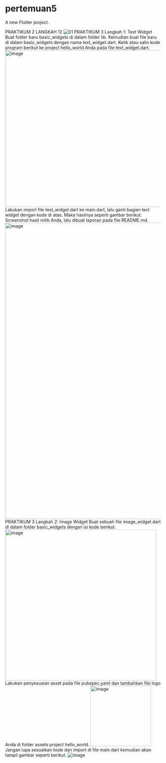 # pertemuan5

A new Flutter project.

PRAKTIKUM 2 LANGKAH 12
![01](https://github.com/taristadwi/Flutter-Fundamental/assets/119827471/e87d2de1-404f-4a2e-872f-5a37f807618f)
PRAKTIKUM 3 
Langkah 1: Text Widget
Buat folder baru basic_widgets di dalam folder lib. Kemudian buat file baru di dalam basic_widgets dengan nama text_widget.dart. Ketik atau salin kode program berikut ke project hello_world Anda pada file text_widget.dart.
<img width="508" alt="image" src="https://github.com/taristadwi/Flutter-Fundamental/assets/119827471/1010fd9d-8944-4477-bf56-b763153f5fc4">
Lakukan import file text_widget.dart ke main.dart, lalu ganti bagian text widget dengan kode di atas. Maka hasilnya seperti gambar berikut. Screenshot hasil milik Anda, lalu dibuat laporan pada file README.md.
<img width="960" alt="image" src="https://github.com/taristadwi/Flutter-Fundamental/assets/119827471/84e1463e-a0fd-4bfe-a081-68ede08ccbb9">
PRAKTIKUM 3 
Langkah 2: Image Widget
Buat sebuah file image_widget.dart di dalam folder basic_widgets dengan isi kode berikut.
<img width="489" alt="image" src="https://github.com/taristadwi/Flutter-Fundamental/assets/119827471/4b9c0fae-f30a-4ca7-8c36-4fe8741cbe54">
Lakukan penyesuaian asset pada file pubspec.yaml dan tambahkan file logo Anda di folder assets project hello_world.
<img width="196" alt="image" src="https://github.com/taristadwi/Flutter-Fundamental/assets/119827471/42616c3a-ded8-4e00-9cb1-acbb937e55aa">
Jangan lupa sesuaikan kode dan import di file main.dart kemudian akan tampil gambar seperti berikut.
![image](https://github.com/taristadwi/Flutter-Fundamental/assets/119827471/fc470f01-b445-4526-9a78-3bf047b8b2e0)







